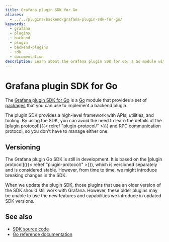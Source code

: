 ```yaml
---
title: Grafana plugin SDK for Go
aliases:
  - ../../plugins/backend/grafana-plugin-sdk-for-go/
keywords:
  - grafana
  - plugins
  - backend
  - plugin
  - backend-plugins
  - sdk
  - documentation
description: Learn about the Grafana plugin SDK for Go, a Go module with packages for implementing a Grafana backend plugin.
---
```


# Grafana plugin SDK for Go

The [Grafana plugin SDK for Go](https://pkg.go.dev/mod/github.com/grafana/grafana-plugin-sdk-go?tab=overview) is a [Go](https://golang.org/) module that provides a set of [packages](https://pkg.go.dev/mod/github.com/grafana/grafana-plugin-sdk-go?tab=packages) that you can use to implement a backend plugin.

The plugin SDK provides a high-level framework with APIs, utilities, and tooling. By using the SDK, you can avoid the need to learn the details of the [plugin protocol]({{< relref "plugin-protocol/" >}}) and RPC communication protocol, so you don't have to manage either one.

## Versioning

The Grafana plugin Go SDK is still in development. It is based on the [plugin protocol]({{< relref "plugin-protocol/" >}}), which is versioned separately and is considered stable. However, from time to time, we might introduce breaking changes in the SDK.

When we update the plugin SDK, those plugins that use an older version of the SDK should still work with Grafana. However, these older plugins may be unable to use the new features and capabilities we introduce in updated SDK versions.

## See also

- [SDK source code](https://github.com/grafana/grafana-plugin-sdk-go)
- [Go reference documentation](https://pkg.go.dev/github.com/grafana/grafana-plugin-sdk-go)
